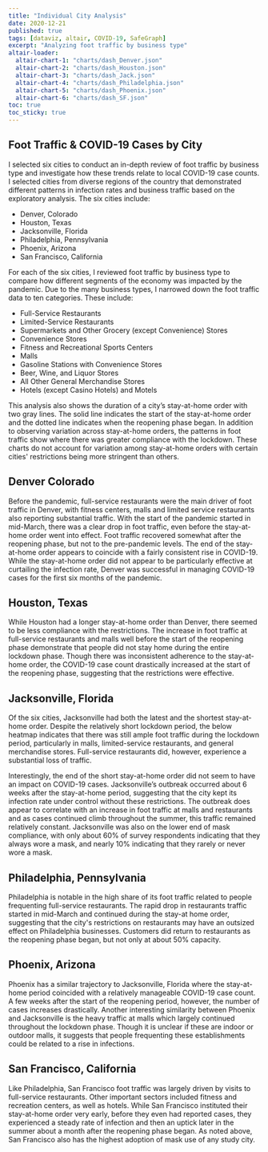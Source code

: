 ```yaml
---
title: "Individual City Analysis"
date: 2020-12-21
published: true
tags: [dataviz, altair, COVID-19, SafeGraph]
excerpt: "Analyzing foot traffic by business type"
altair-loader:
  altair-chart-1: "charts/dash_Denver.json"
  altair-chart-2: "charts/dash_Houston.json"
  altair-chart-3: "charts/dash_Jack.json"
  altair-chart-4: "charts/dash_Philadelphia.json"
  altair-chart-5: "charts/dash_Phoenix.json"
  altair-chart-6: "charts/dash_SF.json"
toc: true
toc_sticky: true
---
```


## Foot Traffic & COVID-19 Cases by City

I selected six cities to conduct an in-depth review of foot traffic by business type and investigate how these trends relate to local COVID-19 case counts. I selected cities from diverse regions of the country that demonstrated different patterns in infection rates and business traffic based on the exploratory analysis.  The six cities include:

*	Denver, Colorado
*	Houston, Texas
*	Jacksonville, Florida
*	Philadelphia, Pennsylvania
*	Phoenix, Arizona
*	San Francisco, California

For each of the six cities, I reviewed foot traffic by business type to compare how different segments of the economy was impacted by the pandemic. Due to the many business types, I narrowed down the foot traffic data to ten categories. These include:

*	Full-Service Restaurants
*	Limited-Service Restaurants
*	Supermarkets and Other Grocery (except Convenience) Stores
*	Convenience Stores
*	Fitness and Recreational Sports Centers
*	Malls
*	Gasoline Stations with Convenience Stores
*	Beer, Wine, and Liquor Stores
*	All Other General Merchandise Stores
*	Hotels (except Casino Hotels) and Motels

This analysis also shows the duration of a city’s stay-at-home order with two gray lines. The solid line indicates the start of the stay-at-home order and the dotted line indicates when the reopening phase began. In addition to observing variation across stay-at-home orders, the patterns in foot traffic show where there was greater compliance with the lockdown. These charts do not account for variation among stay-at-home orders with certain cities' restrictions being more stringent than others.

## Denver Colorado

Before the pandemic, full-service restaurants were the main driver of foot traffic in Denver, with fitness centers, malls and limited service restaurants also reporting substantial traffic. With the start of the pandemic started in mid-March, there was a clear drop in foot traffic, even before the stay-at-home order went into effect. Foot traffic recovered somewhat after the reopening phase, but not to the pre-pandemic levels. The end of the stay-at-home order appears to coincide with a fairly consistent rise in COVID-19. While the stay-at-home order did not appear to be particularly effective at curtailing the infection rate, Denver was successful in managing COVID-19 cases for the first six months of the pandemic.

<div id="altair-chart-1"></div>

## Houston, Texas

While Houston had a longer stay-at-home order than Denver, there seemed to be less compliance with the restrictions. The increase in foot traffic at full-service restaurants and malls well before the start of the reopening phase demonstrate that people did not stay home during the entire lockdown phase. Though there was inconsistent adherence to the stay-at-home order, the COVID-19 case count drastically increased at the start of the reopening phase, suggesting that the restrictions were effective.

<div id="altair-chart-2"></div>

## Jacksonville, Florida

Of the six cities, Jacksonville had both the latest and the shortest stay-at-home order. Despite the relatively short lockdown period, the below heatmap indicates that there was still ample foot traffic during the lockdown period, particularly in malls, limited-service restaurants, and general merchandise stores. Full-service restaurants did, however, experience a substantial loss of traffic.

Interestingly, the end of the short stay-at-home order did not seem to have an impact on COVID-19 cases. Jacksonville’s outbreak occurred about 6 weeks after the stay-at-home period, suggesting that the city kept its infection rate under control without these restrictions. The outbreak does appear to correlate with an increase in foot traffic at malls and restaurants and as cases continued climb throughout the summer, this traffic remained relatively constant. Jacksonville was also on the lower end of mask compliance, with only about 60% of survey respondents indicating that they always wore a mask, and nearly 10% indicating that they rarely or never wore a mask. 

<div id="altair-chart-3"></div>

## Philadelphia, Pennsylvania

Philadelphia is notable in the high share of its foot traffic related to people frequenting full-service restaurants. The rapid drop in restaurants traffic started in mid-March and continued during the stay-at home order, suggesting that the city's restrictions on restaurants may have an outsized effect on Philadelphia businesses. Customers did return to restaurants as the reopening phase began, but not only at about 50% capacity. 

<div id="altair-chart-4"></div>

## Phoenix, Arizona

Phoenix has a similar trajectory to Jacksonville, Florida where the stay-at-home period coincided with a relatively manageable COVID-19 case count. A few weeks after the start of the reopening period, however, the number of cases increases drastically.  Another interesting similarity between Phoenix and Jacksonville is the heavy traffic at malls which largely continued throughout the lockdown phase. Though it is unclear if these are indoor or outdoor malls, it suggests that people frequenting these establishments could be related to a rise in infections.

<div id="altair-chart-5"></div>

## San Francisco, California

Like Philadelphia, San Francisco foot traffic was largely driven by visits to full-service restaurants. Other important sectors included fitness and recreation centers, as well as hotels. While San Francisco instituted their stay-at-home order very early, before they even had reported cases, they experienced a steady rate of infection and then an uptick later in the summer about a month after the reopening phase began. As noted above, San Francisco also has the highest adoption of mask use of any study city.

<div id="altair-chart-6"></div>
